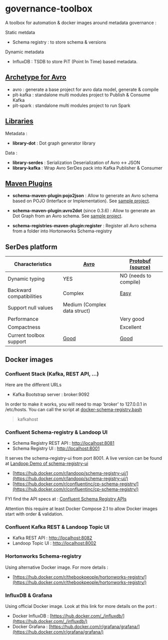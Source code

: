 # governance-toolbox
A toolbox for automation & docker images around metadata governance :

Static metdata

* Schema registry : to store schema & versions

Dynamic metadata

* InfluxDB : TSDB to store PiT (Point In Time) based metadata.

## [Archetype for Avro](https://github.com/frtu/governance-toolbox/tree/master/ext-avro)

* avro : generate a base project for avro data model, generate & compile
* plt-kafka : standalone multi modules project to Publish & Consume Kafka
* plt-spark : standalone multi modules project to run Spark

## [Libraries](https://github.com/frtu/governance-toolbox/tree/master/libraries)

Metadata :

* **library-dot** : Dot graph generator library

Data :

* **library-serdes** : Serialization Deserialization of Avro <-> JSON
* **library-kafka** : Wrap Avro SerDes pack into Kafka Publisher & Consumer

## [Maven Plugins](https://github.com/frtu/governance-toolbox/tree/master/schema-registries)

* **schema-maven-plugin:pojo2json** : Allow to generate an Avro schema based on POJO (Interface or Implementation). See [sample project](https://github.com/frtu/governance-toolbox/tree/master/samples/schema-maven-usage).

* **schema-maven-plugin:avro2dot** (since 0.3.6) : Allow to generate an Dot Graph from an Avro schema. See [sample project](https://github.com/frtu/governance-toolbox/tree/master/samples/schema-maven-usage).

* **schema-registries-maven-plugin:register** : Register all Avro schema from a folder into Hortonworks Schema-registry

## SerDes platform

| Characteristics          | [Avro](http://avro.apache.org/docs/current/)                                                                                  | [Protobuf](https://developers.google.com/protocol-buffers/docs/proto3) [(source)](https://github.com/protocolbuffers/protobuf)                                                                    |
|--------------------------|---------------------------------------------------------------------------------------|-----------------------------------------------------------------------------|
| Dynamic typing           | YES                                                                                   | NO (needs to compile)                                                       |
| Backward compatibilities | Complex                                                                               | [Easy](https://developers.google.com/protocol-buffers/docs/proto3#updating) |
| Support null values      | Medium (Complex data struct)                                                          |                                                                             |
| Performance              |                                                                                       | Very good                                                                   |
| Compactness              |                                                                                       | Excellent                                                                   |
| Current toolbox support  | [Good](https://github.com/frtu/governance-toolbox/tree/master/archetype/avro-project) | [Good](https://github.com/frtu/governance-toolbox/tree/master/ext-protobuf) |
## Docker images
### Confluent Stack (Kafka, REST API, ...)

Here are the different URLs

- Kafka Bootstrap server : broker:9092

In order to make it works, you will need to map 'broker' to 127.0.0.1 in /etc/hosts. You can call the script at [docker-schema-registry.bash](https://github.com/frtu/governance-toolbox/blob/master/schema-registries/docker-schema-registry.bash#L30-L34)

> kafkahost

### Confluent Schema-registry & Landoop UI

- Schema Registry REST API : [http://localhost:8081](http://localhost:8081)
- Schema Registry UI : [http://localhost:8001](http://localhost:8001)

It serves the schema-registry-ui from port 8001.
A live version can be found at [Landoop Demo of schema-registry-ui](https://schema-registry-ui.landoop.com)

* [https://hub.docker.com/r/landoop/schema-registry-ui/](https://hub.docker.com/r/landoop/schema-registry-ui/)
* [https://hub.docker.com/r/confluentinc/cp-schema-registry/](https://hub.docker.com/r/confluentinc/cp-schema-registry/)

FYI find the API specs at : [Confluent Schema Registry APIs](
https://docs.confluent.io/current/schema-registry/docs/api.html)

Attention this require at least Docker Compose 2.1 to allow Docker images start with order & validation.

### Confluent Kafka REST & Landoop Topic UI

- Kafka REST API : [http://localhost:8082](http://localhost:8082)
- Landoop Topic UI : [http://localhost:8002](http://localhost:8002)

### Hortonworks Schema-registry

Using alternative Docker image. For more details : 

* [https://hub.docker.com/r/thebookpeople/hortonworks-registry/](https://hub.docker.com/r/thebookpeople/hortonworks-registry/)

### InfluxDB & Grafana

Using official Docker image. Look at this link for more details on the port : 

* Docker InfluxDB : [https://hub.docker.com/_/influxdb/](https://hub.docker.com/_/influxdb/)
* Docker Grafana : [https://hub.docker.com/r/grafana/grafana/](https://hub.docker.com/r/grafana/grafana/)
